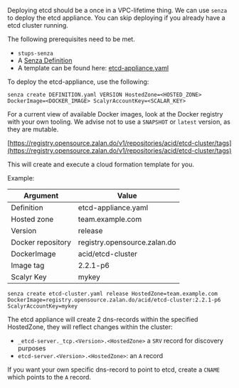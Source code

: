 Deploying etcd should be a once in a VPC-lifetime thing. We can use `senza` to deploy the etcd appliance.
You can skip deploying if you already have a etcd cluster running.

The following prerequisites need to be met.

* `stups-senza`
* A [Senza Definition](http://stups.readthedocs.org/en/latest/components/senza.html#senza-definition)
* A template can be found here: [etcd-appliance.yaml](https://github.com/zalando/stups-etcd-cluster/blob/master/etcd-cluster.yaml)

To deploy the etcd-appliance, use the following:

	senza create DEFINITION.yaml VERSION HostedZone=<HOSTED_ZONE> DockerImage=<DOCKER_IMAGE> ScalyrAccountKey=<SCALAR_KEY>

For a current view of available Docker images, look at the Docker registry with your own tooling.
We advise not to use a `SNAPSHOT` or `latest` version, as they are mutable.

[https://registry.opensource.zalan.do/v1/repositories/acid/etcd-cluster/tags](https://registry.opensource.zalan.do/v1/repositories/acid/etcd-cluster/tags)

This will create and execute a cloud formation template for you.

Example:

Argument   		   | Value
-------------------|-------
Definition         | etcd-appliance.yaml
Hosted zone 	   | team.example.com
Version 		   | release
Docker repository  | registry.opensource.zalan.do
DockerImage       | acid/etcd-cluster
Image tag          | 2.2.1-p6
Scalyr Key         | mykey

	senza create etcd-cluster.yaml release HostedZone=team.example.com DockerImage=registry.opensource.zalan.do/acid/etcd-cluster:2.2.1-p6 ScalyrAccountKey=mykey

The etcd appliance will create 2 dns-records within the specified HostedZone, they will reflect changes within
the cluster:

- `_etcd-server._tcp.<Version>.<HostedZone>`  a `SRV` record for discovery purposes
- `etcd-server.<Version>.<HostedZone>`: an `A` record 

If you want your own specific dns-record to point to etcd, create a `CNAME` which points to the `A` record.
